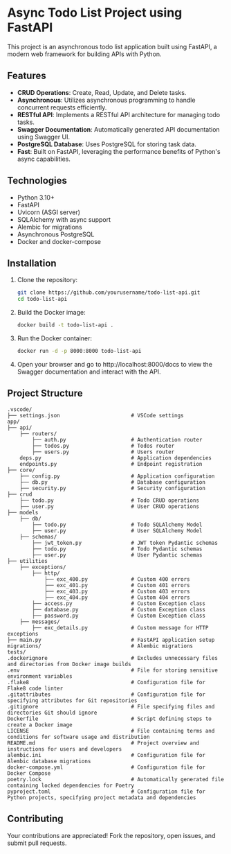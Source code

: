 # Async Todo List Project using FastAPI

This project is an asynchronous todo list application built using FastAPI, a modern web framework for building APIs with Python.

## Features

- **CRUD Operations**: Create, Read, Update, and Delete tasks.
- **Asynchronous**: Utilizes asynchronous programming to handle concurrent requests efficiently.
- **RESTful API**: Implements a RESTful API architecture for managing todo tasks.
- **Swagger Documentation**: Automatically generated API documentation using Swagger UI.
- **PostgreSQL Database**: Uses PostgreSQL for storing task data.
- **Fast**: Built on FastAPI, leveraging the performance benefits of Python's async capabilities.

## Technologies

- Python 3.10+
- FastAPI
- Uvicorn (ASGI server)
- SQLAlchemy with async support
- Alembic for migrations
- Asynchronous PostgreSQL
- Docker and docker-compose

## Installation

1. Clone the repository:

   ```bash
   git clone https://github.com/yourusername/todo-list-api.git
   cd todo-list-api
   ```

2. Build the Docker image:
   
   ```bash
   docker build -t todo-list-api .
   ```

3. Run the Docker container:
   
   ```bash
   docker run -d -p 8000:8000 todo-list-api
   ```

4. Open your browser and go to http://localhost:8000/docs to view the Swagger documentation and interact with the API.

## Project Structure

```shell
.vscode/
├── settings.json                       # VSCode settings
app/
├── api/
    ├── routers/
        ├── auth.py                     # Authentication router
        ├── todos.py                    # Todos router
        ├── users.py                    # Users router
    deps.py                             # Application dependencies
    endpoints.py                        # Endpoint registration
├── core/
    ├── config.py                       # Application configuration
    ├── db.py                           # Database configuration
    ├── security.py                     # Security configuration
├── crud
    ├── todo.py                         # Todo CRUD operations
    ├── user.py                         # User CRUD operations
├── models
    ├── db/
        ├── todo.py                     # Todo SQLAlchemy Model
        ├── user.py                     # User SQLAlchemy Model
    ├── schemas/
        ├── jwt_token.py                # JWT token Pydantic schemas
        ├── todo.py                     # Todo Pydantic schemas
        ├── user.py                     # User Pydantic schemas
├── utilities
    ├── exceptions/
        ├── http/
            ├── exc_400.py              # Custom 400 errors
            ├── exc_401.py              # Custom 401 errors
            ├── exc_403.py              # Custom 403 errors
            ├── exc_404.py              # Custom 404 errors
        ├── access.py                   # Custom Exception class
        ├── database.py                 # Custom Exception class
        ├── password.py                 # Custom Exception class 
    ├── messages/
        ├── exc_details.py              # Custom message for HTTP exceptions
├── main.py                             # FastAPI application setup
migrations/                             # Alembic migrations
tests/
.dockerignore                           # Excludes unnecessary files and directories from Docker image builds
.env                                    # File for storing sensitive environment variables
.flake8                                 # Configuration file for Flake8 code linter
.gitattributes                          # Configuration file for specifying attributes for Git repositories
.gitignore                              # File specifying files and directories Git should ignore
Dockerfile                              # Script defining steps to create a Docker image
LICENSE                                 # File containing terms and conditions for software usage and distribution
README.md                               # Project overview and instructions for users and developers
alembic.ini                             # Configuration file for Alembic database migrations
docker-compose.yml                      # Configuration file for Docker Compose
poetry.lock                             # Automatically generated file containing locked dependencies for Poetry
pyproject.toml                          # Configuration file for Python projects, specifying project metadata and dependencies
```

## Contributing

Your contributions are appreciated! Fork the repository, open issues, and submit pull requests.